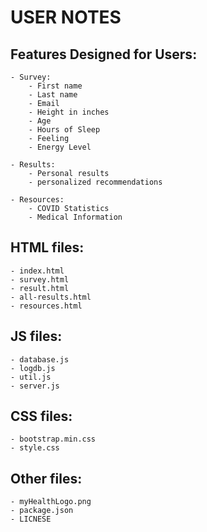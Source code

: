 # USER NOTES

## Features Designed for Users:
    - Survey:
        - First name
        - Last name
        - Email
        - Height in inches
        - Age
        - Hours of Sleep
        - Feeling
        - Energy Level

    - Results:
        - Personal results
        - personalized recommendations

    - Resources:
        - COVID Statistics
        - Medical Information

## HTML files:
    - index.html
    - survey.html
    - result.html
    - all-results.html
    - resources.html

## JS files:
    - database.js
    - logdb.js
    - util.js
    - server.js

## CSS files:
    - bootstrap.min.css
    - style.css

## Other files:
    - myHealthLogo.png
    - package.json
    - LICNESE

